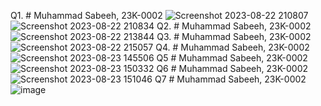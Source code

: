 Q1. # Muhammad Sabeeh, 23K-0002
![Screenshot 2023-08-22 210807](https://github.com/Sabeeh138/PfFall23/assets/142867481/89b81e91-daab-4940-bbc7-111df9770e8c)
![Screenshot 2023-08-22 210834](https://github.com/Sabeeh138/PfFall23/assets/142867481/ffb6d950-2340-4b66-9a48-4b60cc24cadc)
Q2. # Muhammad Sabeeh, 23K-0002
![Screenshot 2023-08-22 213844](https://github.com/Sabeeh138/PfFall23/assets/142867481/52c99f5d-3e8a-4ba6-8416-110dcc6df46d)
Q3. # Muhammad Sabeeh, 23K-0002
![Screenshot 2023-08-22 215057](https://github.com/Sabeeh138/PfFall23/assets/142867481/ff4ec51e-8894-4caa-b2bc-675867e86f17)
Q4. # Muhammad Sabeeh, 23K-0002
![Screenshot 2023-08-23 145506](https://github.com/Sabeeh138/PfFall23/assets/142867481/bd2ac1c5-7370-4f64-9f71-38dcf86d39f9)
Q5 # Muhammad Sabeeh, 23K-0002
![Screenshot 2023-08-23 150332](https://github.com/Sabeeh138/PfFall23/assets/142867481/12682b3e-0393-48ec-89d9-01ecdd05599d)
Q6 # Muhammad Sabeeh, 23K-0002
![Screenshot 2023-08-23 151046](https://github.com/Sabeeh138/PfFall23/assets/142867481/41ba1493-6b5e-48ac-9c0d-929134edb51b)
Q7 # Muhammad Sabeeh, 23K-0002
![image](https://github.com/Sabeeh138/PfFall23/assets/142867481/0e1f57c0-40fb-46a9-a3a4-dbd1b0ade372)
